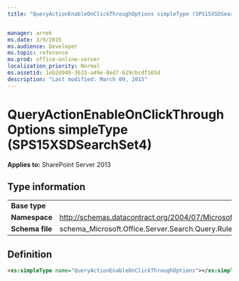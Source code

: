 ```yaml
---
title: "QueryActionEnableOnClickThroughOptions simpleType (SPS15XSDSearchSet4)"


manager: arnek
ms.date: 3/9/2015
ms.audience: Developer
ms.topic: reference
ms.prod: office-online-server
localization_priority: Normal
ms.assetid: 1eb2d949-3633-a49e-8ed7-629cbcdf165d
description: "Last modified: March 09, 2015"
---
```


# QueryActionEnableOnClickThroughOptions simpleType (SPS15XSDSearchSet4)

 
  
 **Applies to:** SharePoint Server 2013
  
## Type information

|||
|:-----|:-----|
|**Base type** <br/> ||
|**Namespace** <br/> |http://schemas.datacontract.org/2004/07/Microsoft.Office.Server.Search.Query.Rules  <br/> |
|**Schema file** <br/> |schema_Microsoft.Office.Server.Search.Query.Rules.xsd  <br/> |
   
## Definition

```XML
<xs:simpleType name="QueryActionEnableOnClickThroughOptions"></xs:simpleType>

```


